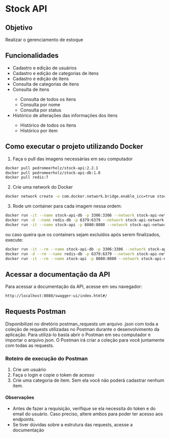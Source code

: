 # Stock API

## Objetivo
<p>Realizar o gerenciamento de estoque</p>

## Funcionalidades
<ul>
  <li>Cadastro e edição de usuários</li>
  <li>Cadastro e edição de categorias de itens</li>
  <li>Cadastro e edição de itens</li>
  <li>Consulta de categorias de itens</li>
  <li>Consulta de itens</li>
  <ul>
    <li>Consulta de todos os itens</li>
    <li>Consulta por nome</li>
    <li>Consulta por status</li>
  </ul>
  <li>Histórico de alterações das informações dos itens</li>
  <ul>
    <li>Histórico de todos os itens</li>
    <li>Histórico por item</li>
  </ul>
</ul>

## Como executar o projeto utilizando Docker

1. Faça o pull das imagens necessárias em seu computador
```bash
docker pull pedromeerholz/stock-api:2.2.1
docker pull pedromeerholz/stock-api-db:1.0
docker pull redis:7
```
2. Crie uma network do Docker
```bash
docker network create -o com.docker.network.bridge.enable_icc=true stock-api-network
```
3. Rode um container para cada imagem nessa ordem:
```bash
docker run -it --name stock-api-db -p 3306:3306 --network stock-api-network pedromeerholz/stock-api-db:1.0
docker run -d --name redis-db -p 6379:6379 --network stock-api-network redis:7
docker run -it --name stock-api -p 8080:8080 --network stock-api-network pedromeerholz/stock-api:2.2.1
```
ou caso queira que os containers sejam excluídos após serem finalizados, execute:
```bash
docker run -it --rm --name stock-api-db -p 3306:3306 --network stock-api-network pedromeerholz/stock-api-db:1.0
docker run -d --rm --name redis-db -p 6379:6379 --network stock-api-network redis:7
docker run -it --rm --name stock-api -p 8080:8080 --network stock-api-network pedromeerholz/stock-api:2.2.1
```

## Acessar a documentação da API
Para acessar a documentação da API, acesse em seu navegador:
```bash
http://localhost:8080/swagger-ui/index.html#/
```

## Requests Postman
Disponibilizei no diretório postman_requests um arquivo .json com toda a coleção de requests utilizadas no Postman durante o desenvolvimento da aplicação. Para utilizá-lo basta abrir o Postman em seu computador e importar o arquivo json. O Postman irá criar a coleção para você juntamente com todas as requests.

### Roteiro de execução do Postman
1. Crie um usuário
2. Faça o login e copie o token de acesso
3. Crie uma categoria de item. Sem ela você não poderá cadastrar nenhum item.

#### Observações
* Antes de fazer a requisição, verifique se ela necessita do token e do email do usuário. Caso preciso, altere ambos para poder ter acesso aos endpoints.
* Se tiver dúvidas sobre a estrutura das requests, acesse a documentação